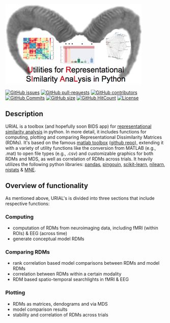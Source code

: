 &nbsp;&nbsp;&nbsp;&nbsp;&nbsp;&nbsp;&nbsp;&nbsp;&nbsp;&nbsp;&nbsp;&nbsp;&nbsp;&nbsp;&nbsp;&nbsp;&nbsp;&nbsp;&nbsp;&nbsp;&nbsp;&nbsp;&nbsp;&nbsp;&nbsp;&nbsp;&nbsp;&nbsp;&nbsp;&nbsp;&nbsp;&nbsp;&nbsp;&nbsp;&nbsp;&nbsp;&nbsp;&nbsp;&nbsp;&nbsp;&nbsp;&nbsp;&nbsp;&nbsp;&nbsp;&nbsp;<img src="https://github.com/PeerHerholz/URIAL/blob/master/img/URIAL_logo.png"
     alt="URIAL logo"
     height="250"
     style="float: center; margin-right: 10px;"/>
     
[![GitHub issues](https://img.shields.io/github/issues/PeerHerholz/URIAL.svg)](https://github.com/PeerHerholz/URIAL/issues/)
[![GitHub pull-requests](https://img.shields.io/github/issues-pr/PeerHerholz/URIAL.svg)](https://github.com/PeerHerholz/URIAL/pulls/)
[![GitHub contributors](https://img.shields.io/github/contributors/PeerHerholz/URIAL.svg)](https://GitHub.com/PeerHerholz/URIAL/graphs/contributors/)
[![GitHub Commits](https://github-basic-badges.herokuapp.com/commits/PeerHerholz/URIAL.svg)](https://github.com/PeerHerholz/URIAL/commits/master)
[![GitHub size](https://github-size-badge.herokuapp.com/PeerHerholz/URIAL.svg)](https://github.com/PeerHerholz/URIAL/archive/master.zip)
[![GitHub HitCount](http://hits.dwyl.io/PeerHerholz/URIAL.svg)](http://hits.dwyl.io/PeerHerholz/URIAL)
[![License](https://img.shields.io/badge/License-BSD%203--Clause-blue.svg)](https://opensource.org/licenses/BSD-3-Clause)



## Description
URIAL is a toolbox (and hopefully soon BIDS app) for [representational similarity analysis](https://doi.org/10.3389/neuro.06.004.2008) in python. In more detail, it includes functions for computing, plotting and comparing Representational Dissimilarity Matrices (RDMs). It's based on the famous [matlab toolbox](https://journals.plos.org/ploscompbiol/article?id=10.1371/journal.pcbi.1003553) ([github repo](https://github.com/rsagroup/rsatoolbox)), extending it with a variety of utility functions like the conversion from MATLAB (e.g., .mat) to open file types (e.g., .csv) and customizable graphics for both RDMs and MDS, as well as correlation of RDMs across trials. It heavily utilizes the following python libraries: [pandas](https://pandas.pydata.org/), [pingouin](https://github.com/raphaelvallat/pingouin), [scikit-learn](https://scikit-learn.org/), [nilearn](http://nilearn.github.io/index.html), [nistats](https://nistats.github.io/) & [MNE](https://martinos.org/mne/stable/index.html).  

## Overview of functionality

As mentioned above, URIAL's is divided into three sections that include respective functions:

### Computing

- computation of RDMs from neuroimaging data, including fMRI (within ROIs) & EEG (across time)
- generate conceptual model RDMs

### Comparing RDMs

- rank correlation based model comparisons between RDMs and model RDMs
- correlation between RDMs within a certain modality
- RDM based spatio-temporal searchlights in fMRI & EEG

### Plotting

- RDMs as matrices, dendograms and via MDS
- model comparison results
- stability and correlation of RDMs across trials

  
